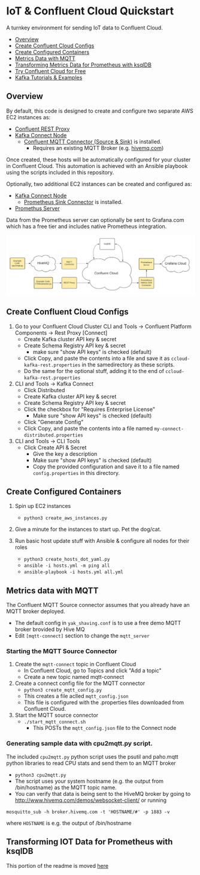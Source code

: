 # IoT & Confluent Cloud Quickstart 
A turnkey environment for sending IoT data to Confluent Cloud.
- [Overview](https://github.com/berthayes/iot/#Overview)
- [Create Confluent Cloud Configs](https://github.com/berthayes/iot/#Create-Confluent-Cloud-Configs)
- [Create Configured Containers](https://github.com/berthayes/iot/#Create-Configured-Containers)
- [Metrics Data with MQTT](https://github.com/berthayes/iot/#metrics-data-with-mqtt)
- [Transforming Metrics Data for Prometheus with ksqlDB](https://github.com/berthayes/iot/blob/main/ksql-for-prometheus.md)
- [Try Confluent Cloud for Free](https://www.confluent.io/confluent-cloud/tryfree)
- [Kafka Tutorials & Examples](https://developer.confluent.io/#kafka-tutorials-and-examples)

## Overview
By default, this code is designed to create and configure two separate AWS EC2 instances as:
  - [Confluent REST Proxy](https://docs.confluent.io/platform/current/kafka-rest/index.html)
  - [Kafka Connect Node](https://docs.confluent.io/platform/current/connect/index.html)
    - [Confluent MQTT Connector (Source & Sink)](https://www.confluent.io/hub/confluentinc/kafka-connect-mqtt) is installed.
      - Requires an existing MQTT Broker (e.g. [hivemq.com](https://www.hivemq.com))

Once created, these hosts will be automatically configured for your cluster in Confluent Cloud.  This automation is achieved with an Ansible playbook using the scripts included in this repository.  

Optionally, two additional EC2 instances can be created and configured as:
  - [Kafka Connect Node](https://docs.confluent.io/platform/current/connect/index.html)
    - [Prometheus Sink Connector](https://www.confluent.io/hub/confluentinc/kafka-connect-prometheus-metrics) is installed.
  - [Promethus Server](https://prometheus.io/)
  
Data from the Prometheus server can optionally be sent to Grafana.com which has a free tier and includes native Prometheus integration.

![Cloud IoT Architecture](https://github.com/berthayes/iot/blob/main/images/iot_arch.png)


## Create Confluent Cloud Configs
1. Go to your Confluent Cloud Cluster
    CLI and Tools -> Confluent Platform Components -> Rest Proxy [Connect]
    - Create Kafka cluster API key & secret
    - Create Schema Registry API key & secret
      - make sure "show API keys" is checked (default)
    - Click Copy, and paste the contents into a file and save it as ```ccloud-kafka-rest.properties``` in the samedirectory as these scripts.
    - Do the same for the optional stuff, adding it to the end of ```ccloud-kafka-rest.properties```
1. CLI and Tools -> Kafka Connect
    - Click Distributed
    - Create Kafka cluster API key & secret
    - Create Schema Registry API key & secret
    - Click the checkbox for "Requires Enterprise License"
      - Make sure "show API keys" is checked (default)
    - Click "Generate Config"
    - Click Copy, and paste the contents into a file named ```my-connect-distributed.properties```
1. CLI and Tools -> CLI Tools
    - Click Create API & Secret
      - Give the key a description
      - Make sure "show API keys" is checked (default)
      - Copy the provided configuration and save it to a file named ```config.properties``` in this directory.

## Create Configured Containers
1. Spin up EC2 instances
    - ```python3 create_aws_instances.py```
1. Give a minute for the instances to start up.  Pet the dog/cat.

1. Run basic host update stuff with Ansible & configure all nodes for their roles
    - ```python3 create_hosts_dot_yaml.py```
    - ```ansible -i hosts.yml -m ping all```
    - ```ansible-playbook -i hosts.yml all.yml```


## Metrics data with MQTT
The Confluent MQTT Source connector assumes that you already have an MQTT broker deployed.
 - The default config in ```yak_shaving.conf``` is to use a free demo MQTT broker brovided by Hive MQ
  - Edit ```[mqtt-connect]``` section to change the ```mqtt_server```
  
### Starting the MQTT Source Connector
1. Create the ```mqtt-connect``` topic in Confluent Cloud
    - In Confluent Cloud, go to Topics and click "Add a topic"
    - Create a new topic named mqtt-connect
1. Create a connect config file for the MQTT connector
    - ```python3 create_mqtt_config.py```
    - This creates a file aclled ```mqtt_config.json```
    - This file is configured with the .properties files downloaded from Confluent Cloud.
1. Start the MQTT source connector
    - ```./start_mqtt_connect.sh```
      - This POSTs the ```mqtt_config.json``` file to the Connect node
### Generating sample data with cpu2mqtt.py  script.

The included ```cpu2mqtt.py``` python script uses the psutil and paho.mqtt python libraries to read CPU stats and send them to an MQTT broker
  - ```python3 cpu2mqtt.py```
  - The script uses your system hostname (e.g. the output from /bin/hostname) as the MQTT topic name.
  - You can verify that data is being sent to the HiveMQ broker by going to http://www.hivemq.com/demos/websocket-client/
        or running
  ```
  mosquitto_sub -h broker.hivemq.com -t 'HOSTNAME/#' -p 1883 -v
  ```
  where ```HOSTNAME``` is e.g. the output of /bin/hostname

## Transforming IOT Data for Prometheus with ksqlDB
This portion of the readme is moved [here](https://github.com/berthayes/iot/blob/main/ksql-for-prometheus.md)
